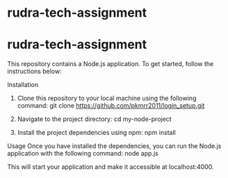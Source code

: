 # rudra-tech-assignment


# rudra-tech-assignment
This repository contains a Node.js application. To get started, follow the instructions below:

Installation
1. Clone this repository to your local machine using the following command:
git clone https://github.com/pkmrr2011/login_setup.git

2. Navigate to the project directory:
cd my-node-project

3. Install the project dependencies using npm:
npm install

Usage
Once you have installed the dependencies, you can run the Node.js application with the following command:
node app.js

This will start your application and make it accessible at localhost:4000.
